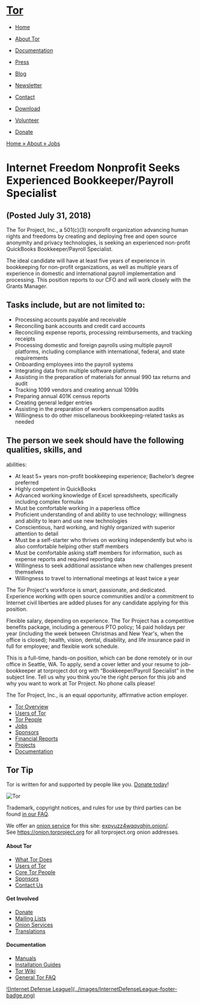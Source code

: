 # [Tor](../index.html.en)

  * [Home](../index.html.en)
  * [About Tor](../about/overview.html.en)
  * [Documentation](../docs/documentation.html.en)
  * [Press](../press/press.html.en)
  * [Blog](https://blog.torproject.org/blog/)
  * [Newsletter](https://newsletter.torproject.org)
  * [Contact](../about/contact.html.en)

  * [Download](../download/download-easy.html.en)
  * [Volunteer](../getinvolved/volunteer.html.en)
  * [Donate](../donate/donate-button.html.en)

[Home » ](../index.html.en) [About » ](../about/overview.html.en)
[Jobs](../about/jobs.html.en)

# Internet Freedom Nonprofit Seeks Experienced Bookkeeper/Payroll Specialist

## (Posted July 31, 2018)

The Tor Project, Inc., a 501(c)(3) nonprofit organization advancing human
rights and freedoms by creating and deploying free and open source anonymity
and privacy technologies, is seeking an experienced non-profit QuickBooks
Bookkeeper/Payroll Specialist.

The ideal candidate will have at least five years of experience in bookkeeping
for non-profit organizations, as well as multiple years of experience in
domestic and international payroll implementation and processing. This
position reports to our CFO and will work closely with the Grants Manager.

## Tasks include, but are not limited to:

  * Processing accounts payable and receivable
  * Reconciling bank accounts and credit card accounts
  * Reconciling expense reports, processing reimbursements, and tracking receipts
  * Processing domestic and foreign payrolls using multiple payroll platforms, including compliance with international, federal, and state requirements
  * Onboarding employees into the payroll systems
  * Integrating data from multiple software platforms
  * Assisting in the preparation of materials for annual 990 tax returns and audit
  * Tracking 1099 vendors and creating annual 1099s
  * Preparing annual 401K census reports
  * Creating general ledger entries
  * Assisting in the preparation of workers compensation audits
  * Willingness to do other miscellaneous bookkeeping-related tasks as needed

## The person we seek should have the following qualities, skills, and
abilities:

  * At least 5+ years non-profit bookkeeping experience; Bachelor’s degree preferred
  * Highly competent in QuickBooks
  * Advanced working knowledge of Excel spreadsheets, specifically including complex formulas
  * Must be comfortable working in a paperless office
  * Proficient understanding of and ability to use technology; willingness and ability to learn and use new technologies
  * Conscientious, hard working, and highly organized with superior attention to detail
  * Must be a self-starter who thrives on working independently but who is also comfortable helping other staff members
  * Must be comfortable asking staff members for information, such as expense reports and required reporting data
  * Willingness to seek additional assistance when new challenges present themselves
  * Willingness to travel to international meetings at least twice a year

The Tor Project's workforce is smart, passionate, and dedicated. Experience
working with open source communities and/or a commitment to Internet civil
liberties are added pluses for any candidate applying for this position.

Flexible salary, depending on experience. The Tor Project has a competitive
benefits package, including a generous PTO policy; 14 paid holidays per year
(including the week between Christmas and New Year's, when the office is
closed); health, vision, dental, disability, and life insurance paid in full
for employee; and flexible work schedule.

This is a full-time, hands-on position, which can be done remotely or in our
office in Seattle, WA. To apply, send a cover letter and your resume to job-
bookkeeper at torproject dot org with “Bookkeeper/Payroll Specialist” in the
subject line. Tell us why you think you’re the right person for this job and
why you want to work at Tor Project. No phone calls please!

The Tor Project, Inc., is an equal opportunity, affirmative action employer.

  * [Tor Overview](../about/overview.html.en)
  * [Users of Tor](../about/torusers.html.en)
  * [Tor People](../about/corepeople.html.en)
  * [Jobs](../about/jobs.html.en)
  * [Sponsors](../about/sponsors.html.en)
  * [Financial Reports](../about/financials.html.en)
  * [Projects](../projects/projects.html.en)
  * [Documentation](../docs/documentation.html.en)

## Tor Tip

Tor is written for and supported by people like you. [Donate
today](../donate/donate.html.en)!

![Tor](../images/onion.jpg)

Trademark, copyright notices, and rules for use by third parties can be found
[in our FAQ](../docs/trademark-faq.html.en).

We offer an [onion service](https://www.torproject.org/docs/hidden-services)
for this site: [expyuzz4wqqyqhjn.onion/](http://expyuzz4wqqyqhjn.onion/).  
See <https://onion.torproject.org> for all torproject.org onion addresses.

#### About Tor

  * [What Tor Does](../about/overview.html.en)
  * [Users of Tor](../about/torusers.html.en)
  * [Core Tor People](../about/corepeople.html.en)
  * [Sponsors](../about/sponsors.html.en)
  * [Contact Us](../about/contact.html.en)

#### Get Involved

  * [Donate](../donate/donate-foot.html.en)
  * [Mailing Lists](../docs/documentation.html.en#MailingLists)
  * [Onion Services](../docs/onion-services.html.en)
  * [Translations](../getinvolved/translation.html.en)

#### Documentation

  * [Manuals](../docs/tor-manual.html.en)
  * [Installation Guides](../docs/documentation.html.en)
  * [Tor Wiki](https://trac.torproject.org/projects/tor/wiki/)
  * [General Tor FAQ](../docs/faq.html.en)

[![Internet Defense League](../images/InternetDefenseLeague-footer-
badge.png)](https://internetdefenseleague.org/)

